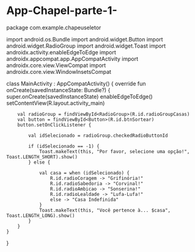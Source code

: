 # App-Chapel-parte-1-
package com.example.chapeuseletor

import android.os.Bundle
import android.widget.Button
import android.widget.RadioGroup
import android.widget.Toast
import androidx.activity.enableEdgeToEdge
import androidx.appcompat.app.AppCompatActivity
import androidx.core.view.ViewCompat
import androidx.core.view.WindowInsetsCompat

class MainActivity : AppCompatActivity() {
    override fun onCreate(savedInstanceState: Bundle?) {
        super.onCreate(savedInstanceState)
        enableEdgeToEdge()
        setContentView(R.layout.activity_main)
       
        val radioGroup = findViewById<RadioGroup>(R.id.radioGroupCasas)
        val button = findViewById<Button>(R.id.btnSortear)
        button.setOnClickListener {
           
            val idSelecionado = radioGroup.checkedRadioButtonId
            
            if (idSelecionado == -1) {
                Toast.makeText(this, "Por favor, selecione uma opção!", Toast.LENGTH_SHORT).show()
            } else {
                
                val casa = when (idSelecionado) {
                    R.id.radioCoragem -> "Grifinória!"
                    R.id.radioSabedoria -> "Corvinal!"
                    R.id.radioAmbicao -> "Sonserina!"
                    R.id.radioLealdade -> "Lufa-Lufa!"
                    else -> "Casa Indefinida"
                }
                Toast.makeText(this, "Você pertence à... $casa", Toast.LENGTH_LONG).show()
            }
        }
    }
}
